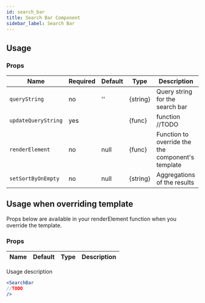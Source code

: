 ```yaml
---
id: search_bar
title: Search Bar Component
sidebar_label: Search Bar
---
```

## Usage

### Props

| Name                          | Required  | Default       | Type      | Description             |
| ------------------------------|-----------|---------------| ----------|-------------------------|
| ``queryString``               | no        | ''            | {string}  | Query string for the search bar |
| ``updateQueryString``         | yes       |               | {func}    | function //TODO |
| ``renderElement``             | no        | null          | {func}    | Function to override the the component's template |
| ``setSortByOnEmpty``          | no        | null          | {string}  | Aggregations of the results |




## Usage when overriding template

Props below are available in your renderElement function when you override the template.

### Props

| Name              | Default       | Type      | Description             |
| ------------------|---------------| ----------|-------------------------|



Usage description 
```jsx
<SearchBar
//TODO
/>
```
